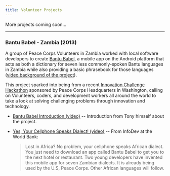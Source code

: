 ```yaml
---
title: Volunteer Projects
---
```


More projects coming soon...



___



### Bantu Babel - Zambia (2013)

A group of Peace Corps Volunteers in Zambia worked with local software developers to create [Bantu Babel](https://play.google.com/store/apps/details?id=com.bongohive.rhok.apps.bantubabel), a mobile app on the Android platform that acts as both a dictionary for seven less commonly-spoken Bantu languages in Zambia while also providing a basic phrasebook for those languages ([video background of the project](http://www.youtube.com/watch?v=auaaI3h5fms)).

This project sparked into being from a recent [Innovation Challenge Hackathon](http://innovationchallenge.peacecorps.gov/) sponsored by Peace Corps Headquarters in Washington, calling on Volunteers, coders, and development workers all around the world to take a look at solving challenging problems through innovation and technology.

- [Bantu Babel Introduction (video)](https://www.youtube.com/watch?v=auaaI3h5fms) -- Introduction from Tony himself about the project.

- [Yes, Your Cellphone Speaks Dialect! (video)](https://www.youtube.com/watch?v=Ryl9-p0di7o) -- From InfoDev at the World Bank:

	> Lost in Africa? No problem, your cellphone speaks African dialect. You just need to download an app called Bantu Babel to get you to the next hotel or restaurant. Two young developers have invented this mobile app for seven Zambian dialects. It is already being used by the U.S, Peace Corps. Other African languages will follow.
